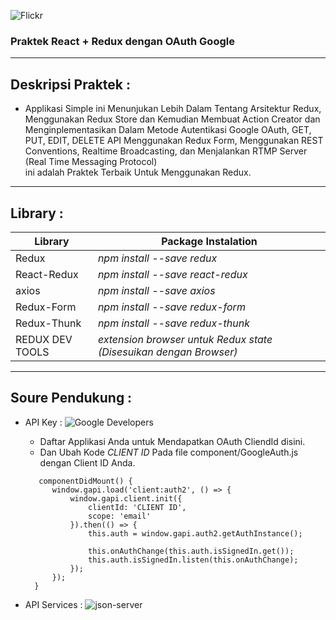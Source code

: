 ![Flickr](https://live.staticflickr.com/65535/49756424827_a7a5c21b3c_b.jpg)

<p align="center">
    <h3>Praktek React + Redux dengan OAuth Google </h3>
</p>

----------------------------------------------------------------------------------------------------------

## Deskripsi Praktek :
* Applikasi Simple ini Menunjukan Lebih Dalam Tentang Arsitektur Redux, Menggunakan Redux Store dan Kemudian Membuat Action Creator dan Menginplementasikan Dalam Metode Autentikasi Google OAuth, GET, PUT, EDIT, DELETE API Menggunakan Redux Form, Menggunakan REST Conventions, Realtime Broadcasting, dan Menjalankan RTMP Server (Real Time Messaging Protocol)  
ini adalah Praktek Terbaik Untuk Menggunakan Redux.

-----------------------------------------------------------------------------------------------------------

## Library :

| Library           | Package Instalation                                                               |
| ---------------   | --------------------------------------------------------------------------------- |
| Redux             | *npm install --save redux*                                                        |
| React-Redux       | *npm install --save react-redux*                                                  |
| axios             | *npm install --save axios*                                                        |
| Redux-Form        | *npm install --save redux-form*                                                   |
| Redux-Thunk       | *npm install --save redux-thunk*                                                  |
| REDUX DEV TOOLS   | *extension browser untuk Redux state (Disesuikan dengan Browser)*                 |

--------------------------------------------------------------------------------------------------------------

## Soure Pendukung :
* API Key : ![Google Developers](https://console.developers.google.com)
  - Daftar Applikasi Anda untuk Mendapatkan OAuth CliendId disini.
  - Dan Ubah Kode *CLIENT ID* Pada file component/GoogleAuth.js dengan Client ID Anda.

  ```JSX
     componentDidMount() {
        window.gapi.load('client:auth2', () => {
            window.gapi.client.init({
                clientId: 'CLIENT ID',
                scope: 'email'
            }).then(() => {
                this.auth = window.gapi.auth2.getAuthInstance();      

                this.onAuthChange(this.auth.isSignedIn.get());
                this.auth.isSignedIn.listen(this.onAuthChange);
            });
        });
    }
  ```

* API Services : ![json-server](https://www.npmjs.com/package/json-server)

